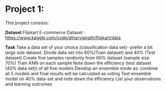 # Project 1: 
This project consists:

**Dataset**
Flipkart E-commerce Dataset : https://www.kaggle.com/code/atharvjairath/flipkart/data

**Task**
Take a data set of your choice (classification data set)- prefer a bit large size dataset.
Divide data set into 60%(Train dataset) and 40% (Test dataset) Create five samples randomly from 60% dataset (sample size 70%)
Train KNN on each sample
Note down the efficiency (test dataset (40% data set)) of all five models
Develop an ensemble mode as: combine all 5 models and final results will be calculated as voting
Test ensemble model on 40% data-set and note down the efficiency
List your observations and learning outcomes
